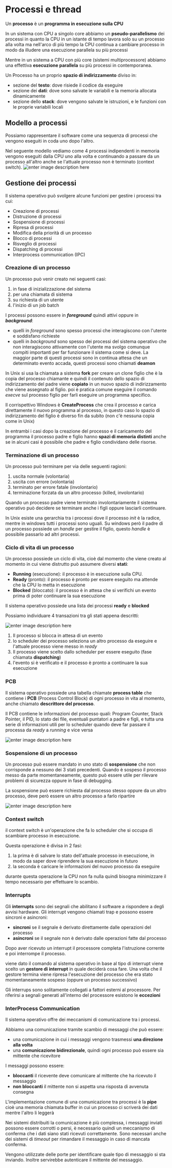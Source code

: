 ﻿# Processi e thread


Un **processo** è un **programma in esecuzione sulla CPU**

In un sistema con CPU a singolo core abbiamo un **pseudo-parallelismo** dei processi in quanto la CPU in un istante di tempo lavora solo su un processo alla volta ma nell'arco di più tempo la CPU continua a cambiare processo in modo da illudere una esecuzione parallela su più processi

Mentre in un sistema a CPU con più core (sistemi multiprocessore) abbiamo una effettiva **esecuzione parallela** su più processi in contemporanea.

Un Processo ha un proprio **spazio di indirizzamento** diviso in:
- sezione del **testo**: dove risiede il codice da eseguire
- sezione dei **dati**: dove sono salvate le variabili e la memoria allocata dinamicamente
- sezione dello **stack**: dove vengono salvate le istruzioni, e le funzioni con le proprie variabili locali

## Modello a processi

Possiamo rappresentare il software come una sequenza di processi che vengono eseguiti in coda uno dopo l'altro.

Nel seguente modello vediamo come 4 processi indipendenti in memoria vengono eseguiti dalla CPU uno alla volta e continuando a passare da un processo all'altro anche se l'attuale processo non è terminato (context switch).
![enter image description here](https://i.ibb.co/18rP5k5/modello-a-processi.png)


## Gestione dei processi

Il sistema operativo può svolgere alcune funzioni per gestire i processi tra cui:

- Creazione di processi
- Distruzione di processi
- Sospensione di processi
- Ripresa di processi
- Modifica della priorità di un processo
- Blocco di processi
- Risveglio di processi
- Dispatching di processi
- Interprocess communication (IPC)

### Creazione di un processo

Un processo può venir creato nei seguenti casi:

1. in fase di inizializzazione del sistema
2. per una chiamata di sistema
3. su richiesta di un utente
4. l'inizio di un job batch

I processi possono essere in ***foreground*** quindi attivi oppure in ***background***:

- quelli in *foreground* sono spesso processi che interagiscono con l'utente e soddisfano richieste
- quelli in *background* sono spesso dei processi del sistema operativo che non interagiscono attivamente con l'utente ma svolgo comunque compiti importanti per far funzionare il sistema come si deve. La maggior parte di questi processi sono in continua attesa che un determinato evento accada, questi processi sono chiamati **deamon**

In Unix si usa la chiamata a sistema **fork** per creare un clone figlio che è la copia del processo chiamante e quindi il contenuto dello spazio di indirizzamento del padre viene **copiato** in un nuovo spazio di indirizzamento che viene assegnato al figlio. poi è pratica comune eseguire il comando *execve* sul processo figlio per farli eseguire un programma specifico. 

Il corrispettivo Windows è **CreateProcess** che crea il processo e carica direttamente il nuovo programma al processo, in questo caso lo spazio di indirizzamento del figlio è diverso fin da subito (non c'è nessuna copia come in Unix)

In entrambi i casi dopo la creazione del processo e il caricamento del programma il processo padre e figlio hanno **spazi di memoria distinti** anche se in alcuni casi è possibile che padre e figlio condividano delle risorse.


### Terminazione di un processo

Un processo può terminare per via delle seguenti ragioni:

1. uscita normale (volontaria)
2. uscita con errore (volontaria)
3. terminato per errore fatale (involontario)
4. terminazione forzata da un altro processo (killed, involontario)

Quando un processo padre viene terminato involontariamente il sistema operativo può decidere se terminare anche i figli oppure lasciarli continuare.

In Unix esiste una gerarchia tra i processi dove il processo *init* è la radice, mentre in windows tutti i processi sono uguali. Su windows però il padre di un processo possiede un *handle* per gestire il figlio, questo *handle* è possibile passarlo ad altri processi.


### Ciclo di vita di un processo


Un processo possiede un ciclo di vita, cioè dal momento che viene creato al momento in cui viene distrutto può assumere diversi **stati**:

- **Running** (esecuzione): il processo è in esecuzione sulla CPU.
- **Ready** (pronto): il processo è pronto per essere eseguito ma attende che la CPU lo metta in esecuzione
- **Blocked** (bloccato): il processo è in attesa che si verifichi un evento prima di poter continuare la sua esecuzione

Il sistema operativo possiede una lista dei processi **ready** e **blocked**

Possiamo individuare 4 transazioni tra gli stati appena descritti:

![enter image description here](https://i.ibb.co/sQ797KJ/life-cycle.png)

1. Il processo si blocca in attesa di un evento
2. lo scheduler dei processo seleziona un altro processo da eseguire e l'attuale processo viene messo in *ready*
3. Il processo viene scelto dallo scheduler per essere eseguito (fase chiamata **dispatching**)
4. l'evento si è verificato e il processo è pronto a continuare la sua esecuzione

### PCB

Il sistema operativo possiede una tabella chiamate **process table** che contiene i **PCB** (Process Control Block) di ogni processo in vita al momento, anche chiamato **descrittore del processo**.

Il PCB contiene le informazioni del processo quali: Program Counter, Stack Pointer, il PID, lo stato dei file, eventuali puntatori a padre e figli,  e tutta una serie di informazioni utili per lo scheduler quando deve far passare il processa da *ready* a *running* e vice versa


![enter image description here](https://i.ibb.co/CVKTckK/tabella-processi.png)



### Sospensione di un processo

Un processo può essere mandato in uno stato di **sospensione** che non corrisponde a nessuno dei 3 stati precedenti. Quando è sospeso il processo messo da parte momentaneamente, questo può essere utile per rilevare problemi di sicurezza oppure in fase di debugging.

La sospensione può essere richiesta dal processo stesso oppure da un altro processo, deve però essere un altro processo a farlo ripartire


![enter image description here](https://i.ibb.co/XzK5K9C/sospensione.png)


### Context switch

il context switch è un'operazione che fa lo scheduler che si occupa di scambiare processo in esecuzione.

Questa operazione è divisa in 2 fasi:

1. la prima è di salvare lo stato dell'attuale processo in esecuzione, in modo da saper dove riprendere la sua esecuzione in futuro
2. la seconda è caricare le informazioni del nuovo processo da eseguire

durante questa operazione la CPU non fa nulla quindi bisogna minimizzare il tempo necessario per effettuare lo scambio. 



### Interrupts

Gli **interrupts** sono dei segnali che abilitano il software a rispondere a degli avvisi hardware. Gli interrupt vengono chiamati trap e possono essere sincroni e asincroni:

- **sincroni** se il segnale è derivato direttamente dalle operazioni del processo
- **asincroni** se il segnale non è derivato dalle operazioni fatte dal processo

Dopo aver ricevuto un interrupt il processore completa l'istruzione corrente e poi interrompe il processo.

viene dato il comando al sistema operativo in base al tipo di interrupt viene scelto un **gestore di interrupt** in quale deciderà cosa fare.
Una volta che il gestore termina viene ripresa l'esecuzione del processo che era stato momentaneamente sospeso (oppure un processo successivo)


Gli interrups sono solitamente collegati a fattori esterni al processore. Per riferirsi a segnali generati all'interno del processore esistono le **eccezioni**



### InterProcess Communication

Il sistema operativo offre dei meccanismi di comunicazione tra i processi.

Abbiamo una comunicazione tramite scambio di messaggi che può essere:

- una comunicazione in cui i messaggi vengono trasmessi **una direzione alla volta**
- una **comunicazione bidirezionale**, quindi ogni processo può essere sia mittente che ricevitore

I messaggi possono essere:

- **bloccanti** il ricevente deve comunicare al mittente che ha ricevuto il messaggio
- **non bloccanti** il mittente non si aspetta una risposta di avvenuta consegna

L'implementazione comune di una comunicazione tra processi è la **pipe** cioè una memoria chiamata buffer in cui un processo ci scriverà dei dati mentre l'altro li leggerà


Nei sistemi distribuiti la comunicazione è più complessa, i messaggi inviati possono essere corrotti o persi, è necessario quindi un meccanismo di conferma che i dati siano stati ricevuti correttamente. Sono necessari anche dei sistemi di *timeout* per rimandare il messaggio in caso di mancata conferma.

Vengono utilizzate delle porte per identificare quale tipo di messaggio si sta inviando. Inoltre servirebbe autenticare il mittente del messaggio.


